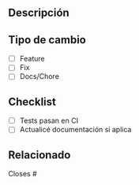 ## Descripción

<!-- Qué cambia este PR y por qué -->

## Tipo de cambio
- [ ] Feature
- [ ] Fix
- [ ] Docs/Chore

## Checklist
- [ ] Tests pasan en CI
- [ ] Actualicé documentación si aplica

## Relacionado
Closes #


